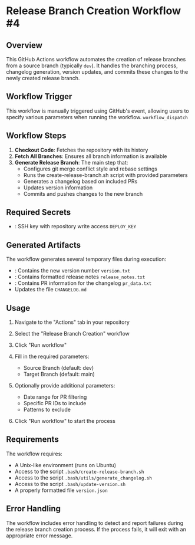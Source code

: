 # Release Branch Creation Workflow #4

## Overview
This GitHub Actions workflow automates the creation of release branches from a source branch (typically `dev`). It handles the branching process, changelog generation, version updates, and commits these changes to the newly created release branch.

## Workflow Trigger
This workflow is manually triggered using GitHub's event, allowing users to specify various parameters when running the workflow. `workflow_dispatch`

## Workflow Steps
1. **Checkout Code**: Fetches the repository with its history
2. **Fetch All Branches**: Ensures all branch information is available
3. **Generate Release Branch**: The main step that:
    - Configures git merge conflict style and rebase settings
    - Runs the create-release-branch.sh script with provided parameters
    - Generates a changelog based on included PRs
    - Updates version information
    - Commits and pushes changes to the new branch

## Required Secrets
- : SSH key with repository write access `DEPLOY_KEY`

## Generated Artifacts
The workflow generates several temporary files during execution:
- : Contains the new version number `version.txt`
- : Contains formatted release notes `release_notes.txt`
- : Contains PR information for the changelog `pr_data.txt`
- Updates the file `CHANGELOG.md`

## Usage
1. Navigate to the "Actions" tab in your repository
2. Select the "Release Branch Creation" workflow
3. Click "Run workflow"
4. Fill in the required parameters:
    - Source Branch (default: dev)
    - Target Branch (default: main)

5. Optionally provide additional parameters:
    - Date range for PR filtering
    - Specific PR IDs to include
    - Patterns to exclude

6. Click "Run workflow" to start the process

## Requirements
The workflow requires:
- A Unix-like environment (runs on Ubuntu)
- Access to the script `.bash/create-release-branch.sh`
- Access to the script `.bash/utils/generate_changelog.sh`
- Access to the script `.bash/update-version.sh`
- A properly formatted file `version.json`

## Error Handling
The workflow includes error handling to detect and report failures during the release branch creation process. If the process fails, it will exit with an appropriate error message.
